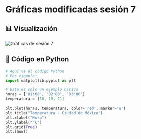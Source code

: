 # Gráficas modificadas sesión 7

## 📊 Visualización

![Gráficas de sesión 7](ruta/a/tu-imagen.png) <!-- Cambia esta ruta por la real -->

## 🐍 Código en Python

```python
# Aquí va el código Python
# Por ejemplo:
import matplotlib.pyplot as plt

# Este es solo un ejemplo básico
horas = ['01:00', '02:00', '03:00']
temperatura = [18, 19, 21]

plt.plot(horas, temperatura, color='red', marker='o')
plt.title("Temperatura - Ciudad de México")
plt.xlabel("Hora")
plt.ylabel("°C")
plt.grid(True)
plt.show()
